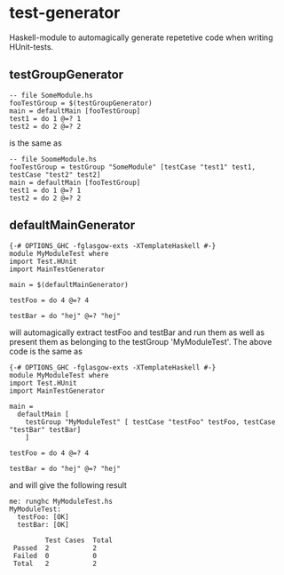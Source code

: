 # test-generator

Haskell-module to automagically generate repetetive code when writing HUnit-tests.

## testGroupGenerator

    -- file SomeModule.hs
    fooTestGroup = $(testGroupGenerator)
    main = defaultMain [fooTestGroup]
    test1 = do 1 @=? 1
    test2 = do 2 @=? 2

is the same as

    -- file SoomeModule.hs
    fooTestGroup = testGroup "SomeModule" [testCase "test1" test1, testCase "test2" test2]
    main = defaultMain [fooTestGroup]
    test1 = do 1 @=? 1
    test2 = do 2 @=? 2

## defaultMainGenerator

    {-# OPTIONS_GHC -fglasgow-exts -XTemplateHaskell #-}
    module MyModuleTest where
    import Test.HUnit
    import MainTestGenerator
    
    main = $(defaultMainGenerator)
   
    testFoo = do 4 @=? 4
    
    testBar = do "hej" @=? "hej"

will automagically extract testFoo and testBar and run them as well as present them as belonging to the testGroup 'MyModuleTest'. The above code is the same as

    {-# OPTIONS_GHC -fglasgow-exts -XTemplateHaskell #-}
    module MyModuleTest where
    import Test.HUnit
    import MainTestGenerator
    
    main =
      defaultMain [
        testGroup "MyModuleTest" [ testCase "testFoo" testFoo, testCase "testBar" testBar]
        ]
    
    testFoo = do 4 @=? 4
   
    testBar = do "hej" @=? "hej"

and will give the following result

    me: runghc MyModuleTest.hs 
    MyModuleTest:
      testFoo: [OK]
      testBar: [OK]
     
             Test Cases  Total      
     Passed  2           2          
     Failed  0           0          
     Total   2           2 
